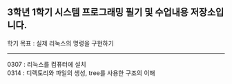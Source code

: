 <h2>3학년 1학기 시스템 프로그래밍 필기 및 수업내용 저장소입니다.</h2>

학기 목표 : 실제 리눅스의 명령을 구현하기
<hr>
0307 : 리눅스를 컴퓨터에 설치<br>
0314 : 디렉토리와 파일의 생성, tree를 사용한 구조의 이해
